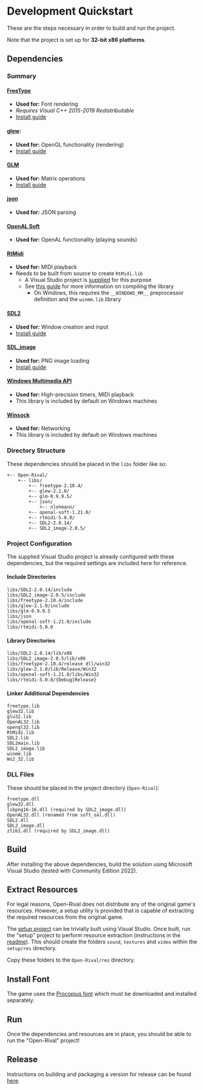 # Development Quickstart

These are the steps necessary in order to build and run the project.

Note that the project is set up for **32-bit x86 platforms**.

## Dependencies

### Summary

#### [FreeType](https://www.freetype.org/download.html)

- **Used for:** Font rendering
- *Requires Visual C++ 2015-2019 Redistributable*
- [Install guide](https://github.com/ubawurinna/freetype-windows-binaries)

#### [glew](http://glew.sourceforge.net/):

- **Used for:** OpenGL functionality (rendering)
- [Install guide](http://lazyfoo.net/tutorials/SDL/51_SDL_and_modern_opengl/index.php)

#### [GLM](https://github.com/g-truc/glm)

- **Used for:** Matrix operations
- [Install guide](https://github.com/g-truc/glm/blob/master/manual.md#-1-getting-started)

#### [json](https://github.com/nlohmann/json)

- **Used for:** JSON parsing

#### [OpenAL Soft](https://github.com/kcat/openal-soft)

- **Used for:** OpenAL functionality (playing sounds)

#### [RtMidi](https://github.com/thestk/rtmidi)

- **Used for:** MIDI playback
- Needs to be built from source to create `RtMidi.lib`
    - A Visual Studio project is [supplied](Open-Rival/libs/rtmidi-5.0.0) for this purpose
    - See [this guide](https://www.music.mcgill.ca/~gary/rtmidi/index.html#compiling) for more information on compiling the library
        - On Windows, this requires the `__WINDOWS_MM__` preprocessor definition and the `winmm.lib` library

#### [SDL2](https://www.libsdl.org/download-2.0.php)

- **Used for:** Window creation and input
- [Install guide](http://lazyfoo.net/tutorials/SDL/01_hello_SDL/index.php)

#### [SDL_image](https://www.libsdl.org/projects/SDL_image/)

- **Used for:** PNG image loading
- [Install guide](https://lazyfoo.net/tutorials/SDL/06_extension_libraries_and_loading_other_image_formats/windows/msvc2019/index.php)

#### [Windows Multimedia API](https://docs.microsoft.com/en-us/windows/win32/multimedia/windows-multimedia-start-page)

- **Used for:** High-precision timers, MIDI playback
- This library is included by default on Windows machines

#### [Winsock](https://learn.microsoft.com/en-us/windows/win32/winsock/about-winsock)

- **Used for:** Networking
- This library is included by default on Windows machines

### Directory Structure

These dependencies should be placed in the `libs` folder like so:

```
+-- Open-Rival/
    +-- libs/
        +-- freetype-2.10.4/
        +-- glew-2.1.0/
        +-- glm-0.9.9.5/
        +-- json/
            +-- nlohmann/
        +-- openal-soft-1.21.0/
        +-- rtmidi-5.0.0/
        +-- SDL2-2.0.14/
        +-- SDL2_image-2.0.5/
```

### Project Configuration

The supplied Visual Studio project is already configured with these dependencies, but the required settings are included here for reference.

#### Include Directories

```
libs/SDL2-2.0.14/include
libs/SDL2_image-2.0.5/include
libs/freetype-2.10.4/include
libs/glew-2.1.0/include
libs/glm-0.9.9.5
libs/json
libs/openal-soft-1.21.0/include
libs/rtmidi-5.0.0
```

#### Library Directories

```
libs/SDL2-2.0.14/lib/x86
libs/SDL2_image-2.0.5/lib/x86
libs/freetype-2.10.4/release dll/win32
libs/glew-2.1.0/lib/Release/Win32
libs/openal-soft-1.21.0/libs/Win32
libs/rtmidi-5.0.0/{Debug|Release}
```

#### Linker Additional Dependencies

```
freetype.lib
glew32.lib
glu32.lib
OpenAL32.lib
opengl32.lib
RtMidi.lib
SDL2.lib
SDL2main.lib
SDL2_image.lib
winmm.lib
Ws2_32.lib
```

### DLL Files

These should be placed in the project directory (`Open-Rival`):

```
freetype.dll
glew32.dll
libpng16-16.dll (required by SDL2_image.dll)
OpenAL32.dll (renamed from soft_oal.dll)
SDL2.dll
SDL2_image.dll
zlib1.dll (required by SDL2_image.dll)
```

## Build

After installing the above dependencies, build the solution using Microsoft Visual Studio (tested with Community Edition 2022).

## Extract Resources

For legal reasons, Open-Rival does not distribute any of the original game's resources. However, a setup utility is provided that is capable of extracting the required resources from the original game.

The [setup project](/setup) can be trivially built using Visual Studio. Once built, run the "setup" project to perform resource extraction (instructions in the [readme](/setup/README.md)). This should create the folders `sound`, `textures` and `video` within the `setup/res` directory.

Copy these folders to the `Open-Rival/res` directory.

## Install Font

The game uses the [Procopius font](https://fontsgeek.com/fonts/Procopius-Regular) which must be downloaded and installed separately.

## Run

Once the dependencies and resources are in place, you should be able to run the "Open-Rival" project!

## Release

Instructions on building and packaging a version for release can be found [here](/docs/release_checklist.md).
